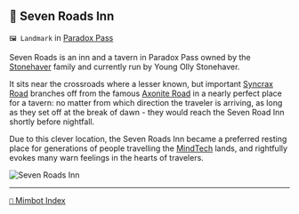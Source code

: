 ## 🍺 Seven Roads Inn

`🖼️ Landmark` in [Paradox Pass](<https://zeithalt.github.io/r/paradox_pass.html>)

Seven Roads is an inn and a tavern in Paradox Pass owned by the [Stonehaver](<https://zeithalt.github.io/r/stonehavers>) family and currently run by Young Olly Stonehaver.

It sits near the crossroads where a lesser known, but important [Syncrax Road](<https://zeithalt.github.io/r/syncrax_road.html>) branches off from the famous [Axonite Road](<https://zeithalt.github.io/r/axonite_road.html>) in a nearly perfect place for a tavern: no matter from which direction the traveler is arriving, as long as they set off at the break of dawn - they would reach the Seven Road Inn shortly before nightfall.

Due to this clever location, the Seven Roads Inn became a preferred resting place for generations of people travelling the [MindTech](<https://zeithalt.github.io/r/mindtech_institute.html>) lands, and rightfully evokes many warn feelings in the hearts of travelers.

![Seven Roads Inn](https://zeithalt.github.io/r/i/seven_roads_inn.png)
<!---
keywords:  
aliases: 
-->
----------
[`📑` Mimbot Index](</index.md#1780>)